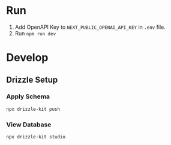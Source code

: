 # Run
1. Add OpenAPI Key to `NEXT_PUBLIC_OPENAI_API_KEY` in `.env` file.
2. Run `npm run dev`

# Develop
## Drizzle Setup
### Apply Schema
```bash
npx drizzle-kit push
```

### View Database
```bash
npx drizzle-kit studio
```
